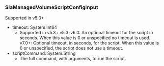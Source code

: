 ### SlaManagedVolumeScriptConfigInput
Supported in v5.3+

- timeout: System.Int64
  - Supported in v5.3+
      v5.3-v6.0: An optional timeout for the script in seconds. When this value is 0 or unspecified no timeout is used.
      v7.0+: Optional timeout, in seconds, for the script. When this value is 0 or unspecified, the script does not use a timeout.
- scriptCommand: System.String
  - The full command, with arguments, to run the script.
